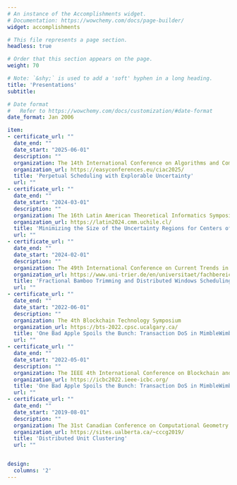 ```yaml
---
# An instance of the Accomplishments widget.
# Documentation: https://wowchemy.com/docs/page-builder/
widget: accomplishments

# This file represents a page section.
headless: true

# Order that this section appears on the page.
weight: 70

# Note: `&shy;` is used to add a 'soft' hyphen in a long heading.
title: 'Presentations'
subtitle:

# Date format
#   Refer to https://wowchemy.com/docs/customization/#date-format
date_format: Jan 2006

item:
- certificate_url: ""
  date_end: ""
  date_start: "2025-06-01"
  description: ""
  organization: The 14th International Conference on Algorithms and Complexity
  organization_url: https://easyconferences.eu/ciac2025/
  title: 'Perpetual Scheduling with Explorable Uncertainty'
  url: ""
- certificate_url: ""
  date_end: ""
  date_start: "2024-03-01"
  description: ""
  organization: The 16th Latin American Theoretical Informatics Symposium
  organization_url: https://latin2024.cmm.uchile.cl/
  title: 'Minimizing the Size of the Uncertainty Regions for Centers of Moving Entities'
  url: ""
- certificate_url: ""
  date_end: ""
  date_start: "2024-02-01"
  description: ""
  organization: The 49th International Conference on Current Trends in Theory and Practice of Computer Science
  organization_url: https://www.uni-trier.de/en/universitaet/fachbereiche-faecher/fachbereich-iv/faecher/informatikwissenschaften/professuren/theoretische-informatik/research/conferences-and-workshops/sofsem-2024
  title: 'Fractional Bamboo Trimming and Distributed Windows Scheduling'
  url: ""
- certificate_url: ""
  date_end: ""
  date_start: "2022-06-01"
  description: ""
  organization: The 4th Blockchain Technology Symposium
  organization_url: https://bts-2022.cpsc.ucalgary.ca/
  title: 'One Bad Apple Spoils the Bunch: Transaction DoS in MimbleWimble Blockchains'
  url: ""
- certificate_url: ""
  date_end: ""
  date_start: "2022-05-01"
  description: ""
  organization: The IEEE 4th International Conference on Blockchain and Cryptocurrency
  organization_url: https://icbc2022.ieee-icbc.org/
  title: 'One Bad Apple Spoils the Bunch: Transaction DoS in MimbleWimble Blockchains'
  url: ""
- certificate_url: ""
  date_end: ""
  date_start: "2019-08-01"
  description: ""
  organization: The 31st Canadian Conference on Computational Geometry
  organization_url: https://sites.ualberta.ca/~cccg2019/
  title: 'Distributed Unit Clustering'
  url: ""


design:
  columns: '2' 
---
```

